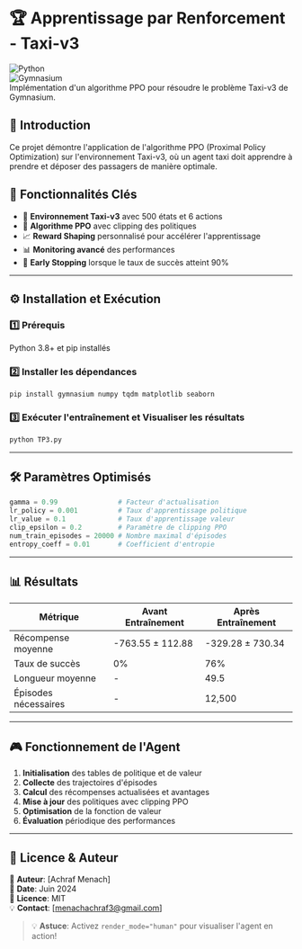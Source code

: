 # 🏆 Apprentissage par Renforcement - Taxi-v3

![Python](https://img.shields.io/badge/Python-3.8%2B-blue.svg)  
![Gymnasium](https://img.shields.io/badge/Gymnasium-0.29%2B-orange.svg)  
Implémentation d'un algorithme PPO pour résoudre le problème Taxi-v3 de Gymnasium.

## 📖 Introduction

Ce projet démontre l'application de l'algorithme PPO (Proximal Policy Optimization) sur l'environnement Taxi-v3, où un agent taxi doit apprendre à prendre et déposer des passagers de manière optimale.

## 🚀 Fonctionnalités Clés

- 🔹 **Environnement Taxi-v3** avec 500 états et 6 actions
- 🎯 **Algorithme PPO** avec clipping des politiques
- 📈 **Reward Shaping** personnalisé pour accélérer l'apprentissage
- 📊 **Monitoring avancé** des performances
- 🏁 **Early Stopping** lorsque le taux de succès atteint 90%

---

## ⚙️ Installation et Exécution

### 1️⃣ Prérequis  
Python 3.8+ et pip installés

### 2️⃣ Installer les dépendances  
```sh
pip install gymnasium numpy tqdm matplotlib seaborn
```

### 3️⃣ Exécuter l'entraînement et Visualiser les résultats
```sh
python TP3.py
```


---

## 🛠️ Paramètres Optimisés

```python
gamma = 0.99               # Facteur d'actualisation
lr_policy = 0.001          # Taux d'apprentissage politique
lr_value = 0.1             # Taux d'apprentissage valeur
clip_epsilon = 0.2         # Paramètre de clipping PPO
num_train_episodes = 20000 # Nombre maximal d'épisodes
entropy_coeff = 0.01       # Coefficient d'entropie
```

---

## 📊 Résultats

| Métrique               | Avant Entraînement | Après Entraînement |
|------------------------|--------------------|--------------------|
| Récompense moyenne     | -763.55 ± 112.88   | -329.28 ± 730.34   |
| Taux de succès         | 0%                 | 76%                |
| Longueur moyenne       | -                  | 49.5               |
| Épisodes nécessaires   | -                  | 12,500             |

---

## 🎮 Fonctionnement de l'Agent

1. **Initialisation** des tables de politique et de valeur
2. **Collecte** des trajectoires d'épisodes
3. **Calcul** des récompenses actualisées et avantages
4. **Mise à jour** des politiques avec clipping PPO
5. **Optimisation** de la fonction de valeur
6. **Évaluation** périodique des performances

---

## 📜 Licence & Auteur

📌 **Auteur**: [Achraf Menach]  
📅 **Date**: Juin 2024  
📜 **Licence**: MIT  
💡 **Contact**: [menachachraf3@gmail.com]  

> 💡 **Astuce**: Activez `render_mode="human"` pour visualiser l'agent en action!


